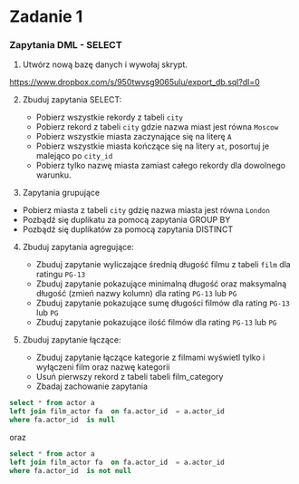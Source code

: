 # Zadanie 1

### Zapytania DML - SELECT 

1) Utwórz nową bazę danych i wywołaj skrypt.

https://www.dropbox.com/s/950twvsg9065ulu/export_db.sql?dl=0

2) Zbuduj zapytania SELECT:

   - Pobierz wszystkie rekordy z tabeli `city`
   - Pobierz rekord z tabeli `city` gdzie nazwa miast jest równa `Moscow`
   - Pobierz wszystkie miasta zaczynające się na literę `A`
   - Pobierz wszystkie miasta kończące się na litery `at`, posortuj je malejąco po `city_id`
   - Pobierz tylko nazwę miasta zamiast całego rekordy dla dowolnego warunku.
  
3) Zapytania grupujące

  - Pobierz miasta z tabeli `city` gdzię nazwa miasta jest równa `London`
  - Pozbądź się duplikatu za pomocą zapytania GROUP BY
  - Pozbądź się duplikatów za pomocą zapytania DISTINCT

4) Zbuduj zapytania agregujące:

   -  Zbuduj zapytanie wyliczające średnią długość filmu z tabeli `film` dla ratingu `PG-13`
   -  Zbuduj zapytanie pokazujące minimalną długość oraz maksymalną długość (zmień nazwy kolumn) dla rating `PG-13` lub `PG`
   -  Zbuduj zapytanie pokazujące sumę długości filmów dla rating `PG-13` lub `PG`
   -  Zbuduj zapytanie pokazujące ilość filmów dla rating `PG-13` lub `PG`

5) Zbuduj zapytanie łączące:

   - Zbuduj zapytanie łączące kategorie z filmami wyświetl tylko i wyłączeni film oraz nazwę kategorii
   - Usuń pierwszy rekord z tabeli tabeli film_category
   - Zbadaj zachowanie zapytania 

```sql
select * from actor a
left join film_actor fa  on fa.actor_id  = a.actor_id 
where fa.actor_id  is null
```

oraz

```sql
select * from actor a
left join film_actor fa  on fa.actor_id  = a.actor_id 
where fa.actor_id  is not null
```